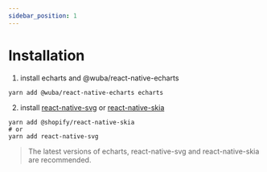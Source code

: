 ```yaml
---
sidebar_position: 1
---
```


# Installation

1. install echarts and @wuba/react-native-echarts

```shell
yarn add @wuba/react-native-echarts echarts
```

2. install [react-native-svg](https://github.com/software-mansion/react-native-svg) or [react-native-skia](https://github.com/shopify/react-native-skia)

```shell
yarn add @shopify/react-native-skia
# or
yarn add react-native-svg
```

> The latest versions of echarts, react-native-svg and react-native-skia are recommended.
